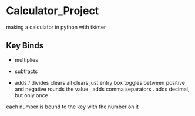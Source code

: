 # Calculator_Project
making a calculator in python with tkinter
## Key Binds
* multiplies
- subtracts
+ adds
/ divides
<delete> clears all
<end> clears just entry box
<insert> toggles between positive and negative
<home> rounds the value
, adds comma separators
. adds decimal, but only once

each number is bound to the key with the number on it
